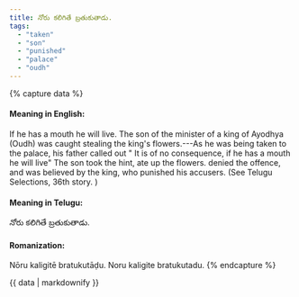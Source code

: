 ```yaml
---
title: నోరు కలిగితే బ్రతుకుతాడు.
tags:
  - "taken"
  - "son"
  - "punished"
  - "palace"
  - "oudh"
---
```


{% capture data %}
#### Meaning in English:
If he has a mouth he will live.
The son of the minister of a king of Ayodhya (Oudh) was caught stealing the king's flowers.---As he was being taken to the palace, his father called out " It is of no consequence, if he has a mouth he will live" The son took the hint, ate up the flowers. denied the offence, and was believed by the king, who punished his accusers. (See Telugu Selections, 36th story. )

#### Meaning in Telugu:
నోరు కలిగితే బ్రతుకుతాడు.

#### Romanization:
Nōru kaligitē bratukutāḍu.
Noru kaligite bratukutadu.
{% endcapture %}

{{ data | markdownify }}

